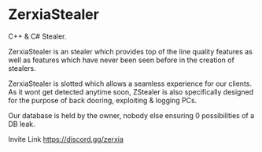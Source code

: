 # ZerxiaStealer
C++ &amp; C# Stealer.

ZerxiaStealer is an stealer which provides top of the line quality features as well as features which have never been seen before in the creation of stealers.

ZerxiaStealer is slotted which allows a seamless experience for our clients. As it wont get detected anytime soon, ZStealer is also specifically designed for the purpose of back dooring, exploiting & logging PCs.

Our database is held by the owner, nobody else ensuring 0 possibilities of a DB leak.

Invite Link https://discord.gg/zerxia
